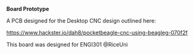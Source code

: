 **Board Prototype**

A PCB designed for the Desktop CNC design outlined here:

https://www.hackster.io/dah8/pocketbeagle-cnc-using-beagleg-070f2f

This board was designed for ENGI301 @RiceUni
